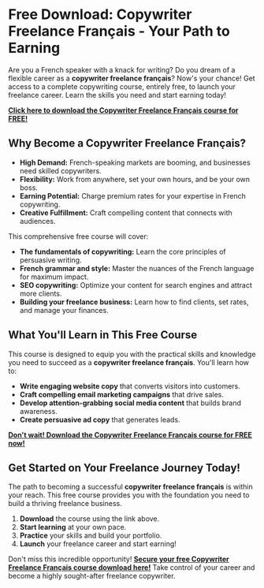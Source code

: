 # Free Download: Copywriter Freelance Français - Your Path to Earning

Are you a French speaker with a knack for writing? Do you dream of a flexible career as a **copywriter freelance français**? Now's your chance! Get access to a complete copywriting course, entirely free, to launch your freelance career. Learn the skills you need and start earning today!

[**Click here to download the Copywriter Freelance Français course for FREE!**](https://udemywork.com/copywriter-freelance-francais)

## Why Become a Copywriter Freelance Français?

*   **High Demand:** French-speaking markets are booming, and businesses need skilled copywriters.
*   **Flexibility:** Work from anywhere, set your own hours, and be your own boss.
*   **Earning Potential:** Charge premium rates for your expertise in French copywriting.
*   **Creative Fulfillment:** Craft compelling content that connects with audiences.

This comprehensive free course will cover:

*   **The fundamentals of copywriting:** Learn the core principles of persuasive writing.
*   **French grammar and style:** Master the nuances of the French language for maximum impact.
*   **SEO copywriting:** Optimize your content for search engines and attract more clients.
*   **Building your freelance business:** Learn how to find clients, set rates, and manage your finances.

## What You'll Learn in This Free Course

This course is designed to equip you with the practical skills and knowledge you need to succeed as a **copywriter freelance français**. You'll learn how to:

*   **Write engaging website copy** that converts visitors into customers.
*   **Craft compelling email marketing campaigns** that drive sales.
*   **Develop attention-grabbing social media content** that builds brand awareness.
*   **Create persuasive ad copy** that generates leads.

[**Don't wait! Download the Copywriter Freelance Français course for FREE now!**](https://udemywork.com/copywriter-freelance-francais)

## Get Started on Your Freelance Journey Today!

The path to becoming a successful **copywriter freelance français** is within your reach. This free course provides you with the foundation you need to build a thriving freelance business.

1.  **Download** the course using the link above.
2.  **Start learning** at your own pace.
3.  **Practice** your skills and build your portfolio.
4.  **Launch** your freelance career and start earning!

Don't miss this incredible opportunity! **[Secure your free Copywriter Freelance Français course download here!](https://udemywork.com/copywriter-freelance-francais)** Take control of your career and become a highly sought-after freelance copywriter.

